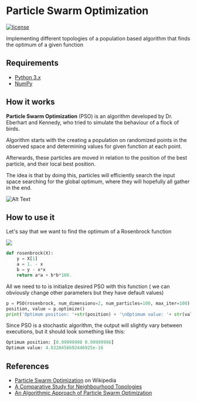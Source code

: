 
# Particle Swarm Optimization 

[![license](https://img.shields.io/github/license/ssttefann/PSO.svg)]()

Implementing different topologies of a population based algorithm that finds the optimum of a given function



## Requirements
- [Python 3.x](https://www.python.org/downloads/)
- [NumPy](https://numpy.org/)

## How it works

__Particle Swarm Optimization__ (PSO) is an algorithm developed by Dr. Eberhart and Kennedy, who tried to simulate the behaviour of a flock of birds.

Algorithm starts with the creating a population on randomized points in the observed space and determining values for given function at each point.

Afterwards, these particles are moved in relation to the position of the best particle, and their local best position.

The idea is that by doing this, particles will efficiently search the input space searching for the global optimum, where they will hopefully all gather in the end.


![Alt Text](https://upload.wikimedia.org/wikipedia/commons/e/ec/ParticleSwarmArrowsAnimation.gif)


## How to use it
Let's say that we want to find the optimum of a Rosenbrock function

<img src="https://www.researchgate.net/profile/Laurent_Baumes/publication/236625120/figure/fig4/AS:299275956310021@1448364356683/Plot-of-the-Rosenbrock-function-for-two-dimensions.png"/>

```python
def rosenbrock(X):  
    y = X[1]  
    a = 1. - x  
    b = y - x*x  
    return a*a + b*b*100.
```
All we need to to is initialize desired PSO with this function ( we can obviously change other parameters but they have default values)

```python
p = PSO(rosenbrock, num_dimensions=2, num_particles=100, max_iter=100)  
position, value = p.optimize()  
print('Optimum position: '+str(position) + '\nOptimum value: '+ str(value))
```
Since PSO is a stochastic algorithm, the output will slightly vary between executions, but it should look something like this: 
```python
Optimum position: [0.99999998 0.99999996]
Optimum value: 4.6320456692446925e-16
```



## References
- [Particle Swarm Optimization](https://en.wikipedia.org/wiki/Particle_swarm_optimization) on Wikipedia
- [A Comparative Study for Neighbourhood Topologies](https://pdfs.semanticscholar.org/8c2b/95cec5adcb4c9d577d56f765b0d54175384c.pdf) 
- [An Algorithmic Approach of Particle Swarm Optimization](https://pdfs.semanticscholar.org/11b4/3fdcf2decc96a7521c2c62084502a5b6cac0.pdf)
